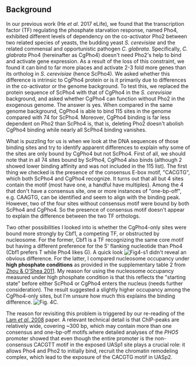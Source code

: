 ## Background
In our previous work (He _et al_. 2017 eLife), we found that the transcription factor (TF) regulating the phosphate starvation response, named Pho4, exhibited different levels of dependency on the co-activator Pho2 between two related species of yeasts, the budding yeast _S. cerevisiae_ and the related commensal and opportunistic pathogen _C. glabrata_. Specifically, _C. glabrata_ Pho4 (hereinafter as CgPho4) doesn't need Pho2's help to bind and activate gene expression. As a result of the loss of this constraint, we found it can bind to far more places and activate 2-3 fold more genes than its ortholog in _S. cerevisiae_ (hence ScPho4). We asked whether this difference is intrinsic to CgPho4 protein or is it primarily due to differences in the co-activator or the genome background. To test this, we replaced the protein sequence of ScPho4 with that of CgPho4 in the _S. cerevisiae_ background, and asked whether CgPho4 can function without Pho2 in the exogenous genome. The answer is yes. When compared in the same genome background, CgPho4 is able to bind 115 sites in the genome compared with 74 for ScPho4. Moreover, CgPho4 binding is far less dependent on Pho2 than ScPho4 is, that is, deleting Pho2 doesn't abolish CgPho4 binding while nearly all ScPho4 binding vanishes.

What is puzzling for us is when we look at the DNA sequences of those binding sites and try to identify apparent differences to explain why some of the sites are only bound by CgPho4 but not ScPho4. First of all, we should note that in all 74 sites bound by ScPho4, CgPho4 also binds (although 2 showed lower binding affinity and was not included in the 115 list). The first thing we checked is the presence of the consensus E-box motif, "CACGTG", which both ScPho4 and CgPho4 recognize. It turns out that all but 4 sites contain the motif (most have one, a handful have multiples). Among the 4 that don't have a consensus site, one or more instances of "one-bp-off", e.g. CAAGTG, can be identified and seem to align with the binding peak. However, two of the four sites without consensus motif were bound by both ScPho4 and CgPho4. So the presence of consensus motif doesn't appear to explain the difference between the two TF orthologs.

Two other possibilities I looked into is whether the CgPho4-only sites were bound more strongly by Cbf1, a competing TF, or obstructed by nucleosome. For the former, Cbf1 is a TF recognizing the same core motif but having a different preference for the 5' flanking nucleotide than Pho4 (Cbf1 prefers T while Pho4 likes G). A quick look ![Fig4-s1](https://www.ncbi.nlm.nih.gov/pmc/articles/instance/5446240/bin/elife-25157-fig4-figsupp1.jpg) didn't reveal an obvious difference. For the latter, I compared nucleosome occupancy under **high phosphate conditions** as provided in the supplementary table 2 from [Zhou & O'Shea 2011](https://www.ncbi.nlm.nih.gov/pmc/articles/PMC3127084). My reason for using the nucleosome occupancy measured under high phosphate condition is that this reflects the "starting state" before either ScPho4 or CgPho4 enters the nucleus (needs further consideration). The result suggested a slightly higher occupancy among the CgPho4-only sites, but I'm unsure how much this explains the binding difference. ![Fig. 4C](https://www.ncbi.nlm.nih.gov/pmc/articles/instance/5446240/bin/elife-25157-fig4.jpg).

The reason for revisiting this problem is triggered by our re-reading of the [Lam _et al_. 2008](http://www.nature.com/nature/journal/v453/n7192/full/nature06867.html) paper. A relevant technical detail is that ChIP-peaks are relatively wide, covering ~300 bp, which may contain more than one consensus and one-bp-off motifs.where detailed analyses of the _PHO5_ promoter showed that even though the entire promoter is the non-consensus CACGTT motif in the exposed UASp1 site plays a crucial role: it allows Pho4 and Pho2 to initially bind, recruit the chromatin remodeling complex, which lead to the exposure of the CACGTG motif in UASp2.


